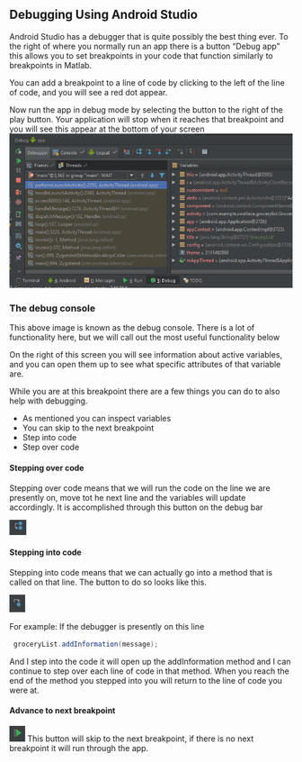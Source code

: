 ## Debugging Using Android Studio

Android Studio has a debugger that is quite possibly the best thing ever. To the right of where you normally run an app there is a button “Debug app” this allows you to set breakpoints in your code that function similarly to breakpoints in Matlab.

You can add a breakpoint to a line of code by clicking to the left of the line of code, and you will see a red dot appear. 

Now run the app in debug mode by selecting the button to the right of the play button. Your application will stop when it reaches that breakpoint and you will see this appear at the bottom of your screen
![Debug Console](https://github.com/OlinMobileProto/2015WeeklyLectures/blob/master/Week1/DebuggingImages/DebugConsole.png)

### The debug console

This above image is known as the debug console. There is a lot of functionality here, but we will call out the most useful functionality below

On the right of this screen you will see information about active variables, and you can open them up to see what specific attributes of that variable are.

While you are at this breakpoint there are a few things you can do to also help with debugging.

- As mentioned you can inspect variables
- You can skip to the next breakpoint
- Step into code
- Step over code

#### Stepping over code
Stepping over code means that we will run the code on the line we are presently on, move tot he next line and the variables will update accordingly. It is accomplished through this button on the debug bar

![Stepping Over](https://github.com/OlinMobileProto/2015WeeklyLectures/blob/master/Week1/DebuggingImages/StepOver.png)


#### Stepping into code
Stepping into code means that we can actually go into a method that is called on that line. The button to do so looks like this.

![Step Into](https://github.com/OlinMobileProto/2015WeeklyLectures/blob/master/Week1/DebuggingImages/StepInto.png)

For example:
If the debugger is presently on this line
          
``` Java
 groceryList.addInformation(message);
 ```


And I step into the code it will open up the addInformation method and I can continue to step over each line of code in that method. When you reach the end of the method you stepped into you will return to the line of code you were at. 

#### Advance to next breakpoint

![Advance to next breakpoint](https://github.com/OlinMobileProto/2015WeeklyLectures/blob/master/Week1/DebuggingImages/SkipBreakPoint.png)
This button will skip to the next breakpoint, if there is no next  breakpoint it will run through the app.
